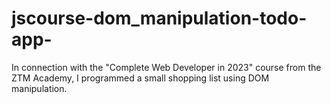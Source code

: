 # jscourse-dom_manipulation-todo-app-
In connection with the "Complete Web Developer in 2023" course from the ZTM Academy, I programmed a small shopping list using DOM manipulation.
